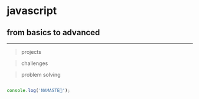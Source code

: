 # javascript
## from basics to advanced
---
> projects

> challenges

> problem solving 

```javascript

console.log('NAMASTE🙏');

```
